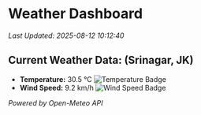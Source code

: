 
# Weather Dashboard

_Last Updated: 2025-08-12 10:12:40_

## Current Weather Data: (Srinagar, JK)
- **Temperature:** 30.5 °C ![Temperature Badge](https://img.shields.io/badge/Temperature-High%20Temp-orange)
- **Wind Speed:** 9.2 km/h ![Wind Speed Badge](https://img.shields.io/badge/Wind%20Speed-Light%20Wind-blue)

*Powered by Open-Meteo API*
